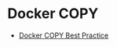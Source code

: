 # Docker COPY 
 - [Docker COPY Best Practice](https://medium.com/the-code-review/docker-copy-dockerfile-best-practices-503704bee69f?source=email-800ac41dd314-1553800945864-digest.reader------2-49------------------a18f27d8_d0be_456e_a6eb_a2c6bf11adb0-11&sectionName=topic)
